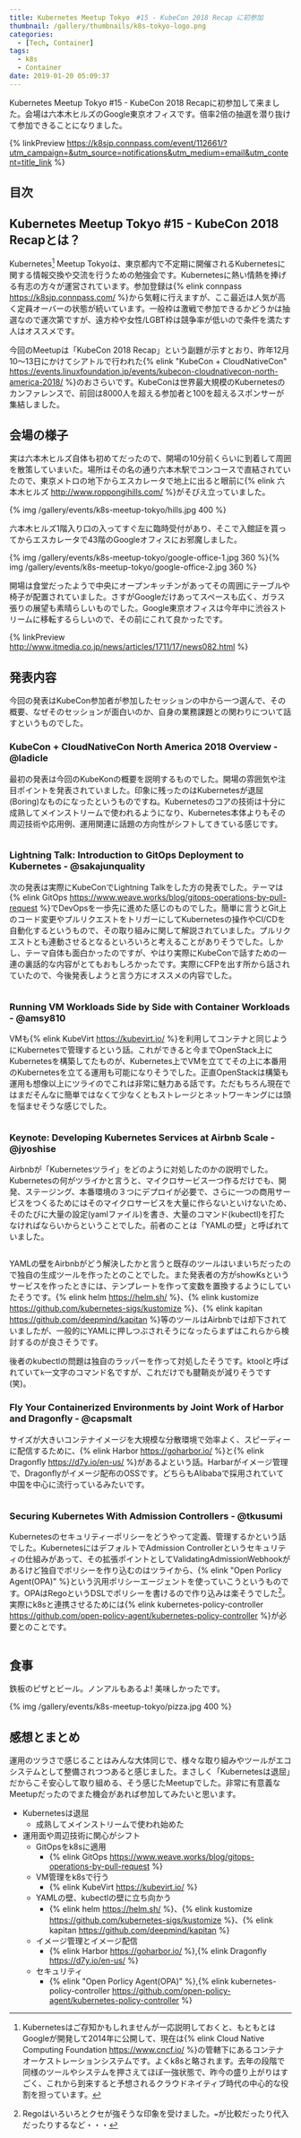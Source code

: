 ```yaml
---
title: Kubernetes Meetup Tokyo　#15 - KubeCon 2018 Recap に初参加
thumbnail: /gallery/thumbnails/k8s-tokyo-logo.png
categories:
  - [Tech, Container]
tags:
  - k8s
  - Container
date: 2019-01-20 05:09:37
---
```

Kubernetes Meetup Tokyo #15 - KubeCon 2018 Recapに初参加して来ました。会場は六本木ヒルズのGoogle東京オフィスです。倍率2倍の抽選を潜り抜けて参加できることになりました。

{% linkPreview https://k8sjp.connpass.com/event/112661/?utm_campaign=&utm_source=notifications&utm_medium=email&utm_content=title_link %}

<!-- more -->

## 目次
<!-- toc -->

## Kubernetes Meetup Tokyo #15 - KubeCon 2018 Recapとは？

Kubernetes[^1] Meetup Tokyoは、東京都内で不定期に開催されるKubernetesに関する情報交換や交流を行うための勉強会です。Kubernetesに熱い情熱を捧げる有志の方々が運営されています。参加登録は{% elink connpass https://k8sjp.connpass.com/ %}から気軽に行えますが、ここ最近は人気が高く定員オーバーの状態が続いています。一般枠は激戦で参加できるかどうかは抽選なので運次第ですが、遠方枠や女性/LGBT枠は競争率が低いので条件を満たす人はオススメです。

今回のMeetupは「KubeCon 2018 Recap」という副題が示すとおり、昨年12月10〜13日にかけてシアトルで行われた{% elink "KubeCon + CloudNativeCon" https://events.linuxfoundation.jp/events/kubecon-cloudnativecon-north-america-2018/ %}のおさらいです。KubeConは世界最大規模のKubernetesのカンファレンスで、前回は8000人を超える参加者と100を超えるスポンサーが集結しました。

[^1]: Kubernetesはご存知かもしれませんが一応説明しておくと、もともとはGoogleが開発して2014年に公開して、現在は{% elink Cloud Native Computing Foundation https://www.cncf.io/ %}の管轄下にあるコンテナオーケストレーションシステムです。よくk8sと略されます。去年の段階で同様のツールやシステムを押さえてほぼ一強状態で、昨今の盛り上がりはすごく、これから到来すると予想されるクラウドネイティブ時代の中心的な役割を担っています。

## 会場の様子

実は六本木ヒルズ自体も初めてだったので、開場の10分前くらいに到着して周囲を散策していまいた。場所はその名の通り六本木駅でコンコースで直結されていたので、東京メトロの地下からエスカレータで地上に出ると眼前に{% elink 六本木ヒルズ http://www.roppongihills.com/ %}がそびえ立っていました。

{% img /gallery/events/k8s-meetup-tokyo/hills.jpg 400 %}

六本木ヒルズ1階入り口の入ってすぐ左に臨時受付があり、そこで入館証を貰ってからエスカレータで43階のGoogleオフィスにお邪魔しました。

{% img /gallery/events/k8s-meetup-tokyo/google-office-1.jpg 360 %}{% img /gallery/events/k8s-meetup-tokyo/google-office-2.jpg 360 %}

開場は食堂だったようで中央にオープンキッチンがあってその周囲にテーブルや椅子が配置されていました。さすがGoogleだけあってスペースも広く、ガラス張りの展望も素晴らしいものでした。Google東京オフィスは今年中に渋谷ストリームに移転するらしいので、その前にこれて良かったです。

{% linkPreview http://www.itmedia.co.jp/news/articles/1711/17/news082.html %}

## 発表内容

今回の発表はKubeCon参加者が参加したセッションの中から一つ選んで、その概要、なぜそのセッションが面白いのか、自身の業務課題との関わりについて話すというものでした。

### KubeCon + CloudNativeCon North America 2018 Overview - @ladicle

最初の発表は今回のKubeKonの概要を説明するものでした。開場の雰囲気や注目ポイントを発表されていました。印象に残ったのはKubernetesが退屈(Boring)なものになったというものですね。Kubernetesのコアの技術は十分に成熟してメインストリームで使われるようになり、Kubernetes本体よりもその周辺技術や応用例、運用関連に話題の方向性がシフトしてきている感じです。

<div style="display:flex;justify-content: center;"><div style="width: 80%;"><script async class="speakerdeck-embed" data-id="4a061694787a4febac0e96845d58b961" data-ratio="1.77777777777778" src="//speakerdeck.com/assets/embed.js"></script></div></div>

### Lightning Talk: Introduction to GitOps Deployment to Kubernetes - @sakajunquality

次の発表は実際にKubeConでLightning Talkをした方の発表でした。テーマは{% elink GitOps https://www.weave.works/blog/gitops-operations-by-pull-request %}でDevOpsを一歩先に進めた感じのものでした。簡単に言うとGit上のコード変更やプルリクエストをトリガーにしてKubernetesの操作やCI/CDを自動化するというもので、その取り組みに関して解説されていました。プルリクエストとも連動させるとなるといろいろと考えることがありそうでした。しかし、テーマ自体も面白かったのですが、やはり実際にKubeConで話すための一連の裏話的な内容がとてもおもしろかったです。実際にCFPを出す所から話されていたので、今後発表しようと言う方にオススメの内容でした。

<div style="display:flex;justify-content: center;"><div style="width: 80%;"><script async class="speakerdeck-embed" data-id="b35927301e4a4d51b9ea4cebe66e1ace" data-ratio="1.77777777777778" src="//speakerdeck.com/assets/embed.js"></script></div></div>

### Running VM Workloads Side by Side with Container Workloads - @amsy810

VMも{% elink KubeVirt https://kubevirt.io/ %}を利用してコンテナと同じようにKubernetesで管理するという話。これができると今までOpenStack上にKubernetesを構築してたものが、Kubernetes上でVMを立ててその上に本番用のKubernetesを立てる運用も可能になりそうでした。正直OpenStackは構築も運用も想像以上にツライのでこれは非常に魅力ある話です。ただもちろん現在ではまだそんなに簡単ではなくて少なくともストレージとネットワーキングには頭を悩ませそうな感じでした。

<div style="display:flex;justify-content: center;"><div style="width: 80%;"><script async class="speakerdeck-embed" data-id="967f8a5f31cd4d6585e3f69c0031dd8b" data-ratio="1.77777777777778" src="//speakerdeck.com/assets/embed.js"></script></div></div>

### Keynote: Developing Kubernetes Services at Airbnb Scale - @jyoshise

Airbnbが「Kubernetesツライ」をどのように対処したのかの説明でした。Kubernetesの何がツライかと言うと、マイクロサービス一つ作るだけでも、開発、ステージング、本番環境の３つにデプロイが必要で、さらに一つの商用サービスをつくるためにはそのマイクロサービスを大量に作らないといけないため、そのたびに大量の設定(yamlファイル)を書き、大量のコマンド(kubectl)を打たなければならいからということでした。前者のことは「YAMLの壁」と呼ばれていました。

<div style="display:flex;justify-content: center;"><div style="width: 80%;"><script async class="speakerdeck-embed" data-id="f88a70e3de3f4e35955c3170098ae532" data-ratio="1.77777777777778" src="//speakerdeck.com/assets/embed.js"></script></div></div>

YAMLの壁をAirbnbがどう解決したかと言うと既存のツールはいまいちだったので独自の生成ツールを作ったとのことでした。また発表者の方がshowKsというサービスを作ったときには、テンプレートを作って変数を置換するようにしていたそうです。{% elink helm https://helm.sh/ %}、{% elink kustomize https://github.com/kubernetes-sigs/kustomize %}、{% elink kapitan https://github.com/deepmind/kapitan %}等のツールはAirbnbでは却下されていましたが、一般的にYAMLに押しつぶされそうになったらまずはこれらから検討するのが良さそうです。

後者のkubectlの問題は独自のラッパーを作って対処したそうです。ktoolと呼ばれていて`k`一文字のコマンド名ですが、これだけでも腱鞘炎が減りそうです(笑)。

### Fly Your Containerized Environments by Joint Work of Harbor and Dragonfly - @capsmalt

サイズが大きいコンテナイメージを大規模な分散環境で効率よく、スピーディーに配信するために、{% elink Harbor https://goharbor.io/ %}と{% elink Dragonfly https://d7y.io/en-us/ %}があるよという話。Harbarがイメージ管理で、Dragonflyがイメージ配布のOSSです。どちらもAlibabaで採用されていて中国を中心に流行っているみたいです。

<div style="display:flex;justify-content: center;"><div style="width: 80%;"><script async class="speakerdeck-embed" data-id="73282a3ab0874b58a37b7ee816842c1c" data-ratio="1.77777777777778" src="//speakerdeck.com/assets/embed.js"></script></div></div>

### Securing Kubernetes With Admission Controllers - @tkusumi

Kubernetesのセキュリティーポリシーをどうやって定義、管理するかという話でした。KubernetesにはデフォルトでAdmission Controllerというセキュリティの仕組みがあって、その拡張ポイントとしてValidatingAdmissionWebhookがあるけど独自でポリシーを作り込むのはツライから、{% elink "Open Porlicy Agent(OPA)" %}という汎用ポリシーエージェントを使っていこうというものです。OPAはRegoというDSLでポリシーを書けるので作り込みは楽そうでした[^2]。実際にk8sと連携させるためには{% elink kubernetes-policy-controller https://github.com/open-policy-agent/kubernetes-policy-controller %}が必要とのことです。

<div style="display:flex;justify-content: center;"><div style="width: 80%;"><script async class="speakerdeck-embed" data-id="23d2db5823ea46408510f7c0c695041b" data-ratio="1.77777777777778" src="//speakerdeck.com/assets/embed.js"></script></div></div>

[^2]: Regoはいろいろとクセが強そうな印象を受けました。`=`が比較だったり代入だったりするなど・・・

## 食事

鉄板のピザとビール。ノンアルもあるよ!
美味しかったです。

{% img /gallery/events/k8s-meetup-tokyo/pizza.jpg 400 %}

## 感想とまとめ

運用のツラさで感じることはみんな大体同じで、様々な取り組みやツールがエコシステムとして整備されつつあると感じました。まさしく「Kubernetesは退屈」だからこそ安心して取り組める、そう感じたMeetupでした。非常に有意義なMeetupだったのでまた機会があれば参加してみたいと思います。

- Kubernetesは退屈
  - 成熟してメインストリームで使われ始めた
- 運用面や周辺技術に関心がシフト
  - GitOpsをk8sに適用
    - {% elink GitOps https://www.weave.works/blog/gitops-operations-by-pull-request %}
  - VM管理をk8sで行う
    - {% elink KubeVirt https://kubevirt.io/ %}
  - YAMLの壁、kubectlの壁に立ち向かう
    - {% elink helm https://helm.sh/ %}、{% elink kustomize https://github.com/kubernetes-sigs/kustomize %}、{% elink kapitan https://github.com/deepmind/kapitan %}
  - イメージ管理とイメージ配信
    - {% elink Harbor https://goharbor.io/ %},{% elink Dragonfly https://d7y.io/en-us/ %}
  - セキュリティ
    - {% elink "Open Porlicy Agent(OPA)" %},{% elink kubernetes-policy-controller https://github.com/open-policy-agent/kubernetes-policy-controller %}
